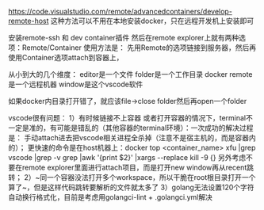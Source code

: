 https://code.visualstudio.com/remote/advancedcontainers/develop-remote-host
这种方法可以不用在本地安装docker，只在远程开发机上安装即可

安装remote-ssh 和 dev container插件
然后在remote explorer上就有两种选项：Remote/Container
使用方法是：
先用Remote的选项链接到服务器，然后再使用Container选项attach到容器上，

从小到大的几个维度：
editor是一个文件
folder是一个工作目录
docker
remote是一个远程机器
window是这个vscode软件

如果docker内目录打开错了，就应该file->close folder然后再open一个folder

vscode很有问题：
1）有时候链接不上容器 或者打开容器的情况下，terminal不一定是准的，有可能是错乱的（其他容器的terminal环境）：一次成功的解决过程是：
手动attach进去把vscode相关进程全杀掉（注意不是宿主机的，而是容器内的）；
更快速的命令是在host机器上：docker top <container_name> xfu |grep vscode |grep -v grep |awk '{print $2}' |xargs --replace kill -9 {}
另外考虑不要在remote explorer里面进行attach项目，而是打开new window再从recent跳转；
2）~同一个容器没法打开多个workspace，所以干脆在root根目录打开一个算了~，但是这样代码跳转要解析的文件就太多了
3）golang无法设置120个字符自动换行格式化，目前是考虑用golangci-lint + .golangci.yml解决